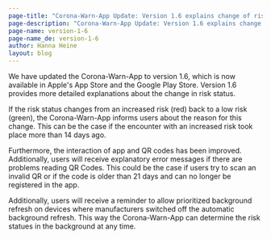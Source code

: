 ```yaml
---
page-title: "Corona-Warn-App Update: Version 1.6 explains change of risk status"
page-description: "Corona-Warn-App Update: Version 1.6 explains change of risk status"
page-name: version-1-6
page-name_de: version-1-6
author: Hanna Heine
layout: blog
---
```



We have updated the Corona-Warn-App to version 1.6, which is now available in Apple's App Store and the Google Play Store. Version 1.6 provides more detailed explanations about the change in risk status. 


<!-- overview -->

If the risk status changes from an increased risk (red) back to a low risk (green), the Corona-Warn-App informs users about the reason for this change. This can be the case if the encounter with an increased risk took place more than 14 days ago. 

Furthermore, the interaction of app and QR codes has been improved. Additionally, users will receive explanatory error messages if there are problems reading QR Codes. This could be the case if users try to scan an invalid QR or if the code is older than 21 days and can no longer be registered in the app. 

Additionally, users will receive a reminder to allow prioritized background refresh on devices where manufacturers switched off the automatic background refresh. This way the Corona-Warn-App can determine the risk statues in the background at any time. 
